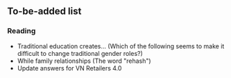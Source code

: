 ## To-be-added list

### Reading

- Traditional education creates... (Which of the following seems to make it difficult to change traditional gender roles?)
- While family relationships (The word "rehash")
- Update answers for VN Retailers 4.0
